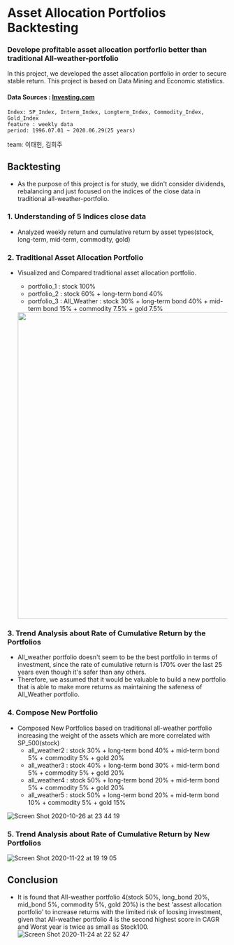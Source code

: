 # Asset Allocation Portfolios Backtesting

### Develope profitable asset allocation portforlio better than traditional All-weather-portfolio

In this project, we developed the asset allocation portfolio in order to secure stable return. This project is based on Data Mining and Economic statistics.

#### Data Sources : [Investing.com](https://www.investing.com/)

    Index: SP_Index, Interm_Index, Longterm_Index, Commodity_Index, Gold_Index
    feature : weekly data
    period: 1996.07.01 ~ 2020.06.29(25 years)

team: 이태헌, 김희주

## Backtesting
* As the purpose of this project is for study, we didn't consider dividends, rebalancing and just focused on the indices of the close data in traditional all-weather-portfolio.

### 1. Understanding of 5 Indices close data
- Analyzed weekly return and cumulative return by asset types(stock, long-term, mid-term, commodity, gold)

### 2. Traditional Asset Allocation Portfolio
   - Visualized and Compared traditional asset allocation portfolio.
        - portfolio_1 : stock 100%
        - portfolio_2 : stock 60% + long-term bond 40%
        - portfolio_3 : All_Weather : stock 30% + long-term bond 40% + mid-term bond 15% + commodity 7.5% + gold 7.5%
        
        
        <img src="https://user-images.githubusercontent.com/68367134/97185929-06dc1100-17e4-11eb-95c9-7f75cdcb5d45.png" width="700">

### 3. Trend Analysis about Rate of Cumulative Return by the Portfolios
   - All_weather portfolio doesn't seem to be the best portfolio in terms of investment, since the rate of cumulative return is 170% over the last 25 years even though it's safer than any others. 
   - Therefore, we assumed that it would be valuable to build a new portfolio that is able to make more returns as maintaining the safeness of All_Weather portfolio.
    
### 4. Compose New Portfolio
   - Composed New Portfolios based on traditional all-weather portfolio increasing the weight of the assets which are more correlated with SP_500(stock) 
        - all_weather2 :  stock 30% + long-term bond 40% + mid-term bond 5% + commodity 5% + gold 20%
        - all_weather3 :  stock 40% + long-term bond 30% + mid-term bond 5% + commodity 5% + gold 20%
        - all_weather4 :  stock 50% + long-term bond 20% + mid-term bond 5% + commodity 5% + gold 20%
        - all_weather5 :  stock 50% + long-term bond 20% + mid-term bond 10% + commodity 5% + gold 15%
        
![Screen Shot 2020-10-26 at 23 44 19](https://user-images.githubusercontent.com/68367134/97187167-89190500-17e5-11eb-88e9-afc4ef46af18.png)

### 5. Trend Analysis about Rate of Cumulative Return by New Portfolios
![Screen Shot 2020-11-22 at 19 19 05](https://user-images.githubusercontent.com/68367134/99901123-a0b9af80-2cf7-11eb-8234-7fb0139c2166.png)

## Conclusion
- It is found that All-weather portfolio 4(stock 50%, long_bond 20%, mid_bond 5%, commodity 5%, gold 20%) is the best 'assest allocation portfolio' to increase returns with the limited risk of loosing investment, given that All-weather portfolio 4 is the second highest score in CAGR and Worst year is twice as small as Stock100.
![Screen Shot 2020-11-24 at 22 52 47](https://user-images.githubusercontent.com/68367134/100103123-d43b3c00-2ea7-11eb-8008-63356db412ea.png)
